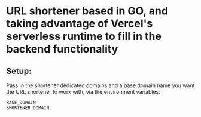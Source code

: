 # URL shortener based in GO, and taking advantage of Vercel's serverless runtime to fill in the backend functionality

## Setup:

Pass in the shortener dedicated domains and a base domain name you want the URL shortener to work with, via the environment variables:
```
BASE_DOMAIN
SHORTENER_DOMAIN
```
